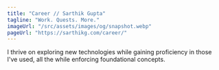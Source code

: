 ```yaml
---
title: "Career // Sarthik Gupta"
tagline: "Work. Quests. More."
imageUrl: "/src/assets/images/og/snapshot.webp"
pageUrl: "https://sarthikg.com/career/"
---
```


I thrive on exploring new technologies while gaining proficiency in those I've used, all the while enforcing foundational concepts.

